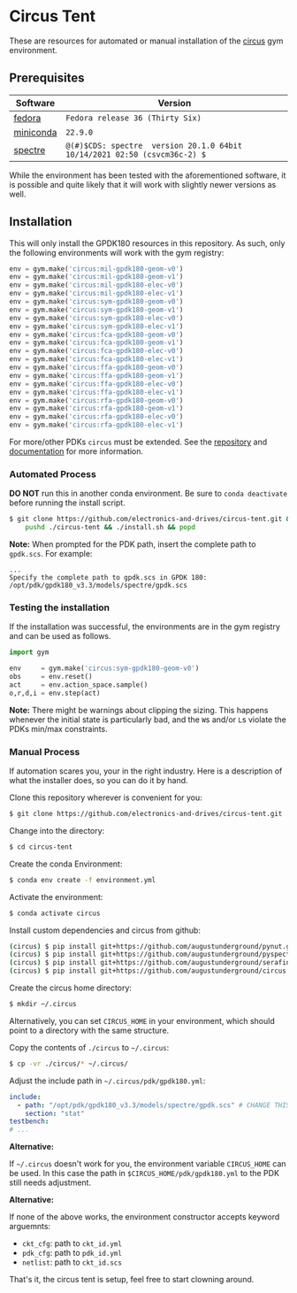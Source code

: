 # Circus Tent

These are resources for automated or manual installation of the
[circus](https://github.com/augustunderground/circus) gym environment.

## Prerequisites

| Software                                                                                                                           | Version                                                                   |
|------------------------------------------------------------------------------------------------------------------------------------|---------------------------------------------------------------------------|
| [fedora](https://getfedora.org/)                                                                                                   | `Fedora release 36 (Thirty Six)`                                          |
| [miniconda](https://docs.conda.io/en/latest/miniconda.html)                                                                            | `22.9.0`                                                                  |
| [spectre](https://www.cadence.com/en_US/home/tools/custom-ic-analog-rf-design/circuit-simulation/spectre-simulation-platform.html) | `@(#)$CDS: spectre  version 20.1.0 64bit 10/14/2021 02:50 (csvcm36c-2) $` |

While the environment has been tested with the aforementioned software, it is
possible and quite likely that it will work with slightly newer versions as
well.

## Installation

This will only install the GPDK180 resources in this repository. As such, only
the following environments will work with the gym registry:

```python
env = gym.make('circus:mil-gpdk180-geom-v0')
env = gym.make('circus:mil-gpdk180-geom-v1')
env = gym.make('circus:mil-gpdk180-elec-v0')
env = gym.make('circus:mil-gpdk180-elec-v1')
env = gym.make('circus:sym-gpdk180-geom-v0')
env = gym.make('circus:sym-gpdk180-geom-v1')
env = gym.make('circus:sym-gpdk180-elec-v0')
env = gym.make('circus:sym-gpdk180-elec-v1')
env = gym.make('circus:fca-gpdk180-geom-v0')
env = gym.make('circus:fca-gpdk180-geom-v1')
env = gym.make('circus:fca-gpdk180-elec-v0')
env = gym.make('circus:fca-gpdk180-elec-v1')
env = gym.make('circus:ffa-gpdk180-geom-v0')
env = gym.make('circus:ffa-gpdk180-geom-v1')
env = gym.make('circus:ffa-gpdk180-elec-v0')
env = gym.make('circus:ffa-gpdk180-elec-v1')
env = gym.make('circus:rfa-gpdk180-geom-v0')
env = gym.make('circus:rfa-gpdk180-geom-v1')
env = gym.make('circus:rfa-gpdk180-elec-v0')
env = gym.make('circus:rfa-gpdk180-elec-v1')
```

For more/other PDKs `circus` must be extended. See the
[repository](https://github.com/augustunderground/circus) and 
[documentation](https://augustunderground.github.io/circus/)
for more information.

### Automated Process

**DO NOT** run this in another conda environment. Be sure to `conda deactivate`
before running the install script.

```sh
$ git clone https://github.com/electronics-and-drives/circus-tent.git && \
    pushd ./circus-tent && ./install.sh && popd
```

**Note:** When prompted for the PDK path, insert the complete path to
`gpdk.scs`. For example:

```
...
Specify the complete path to gpdk.scs in GPDK 180: /opt/pdk/gpdk180_v3.3/models/spectre/gpdk.scs
```

### Testing the installation

If the installation was successful, the environments are in the gym registry
and can be used as follows.

```python
import gym

env     = gym.make('circus:sym-gpdk180-geom-v0')
obs     = env.reset()
act     = env.action_space.sample()
o,r,d,i = env.step(act)
```

**Note:** There might be warnings about clipping the sizing. This happens
whenever the initial state is particularly bad, and the `W`s and/or `L`s
violate the PDKs min/max constraints.

### Manual Process

If automation scares you, your in the right industry. Here is a description of
what the installer does, so you can do it by hand.

Clone this repository wherever is convenient for you:

```sh
$ git clone https://github.com/electronics-and-drives/circus-tent.git
```

Change into the directory:

```sh
$ cd circus-tent
```

Create the conda Environment:

```sh
$ conda env create -f environment.yml
```

Activate the environment:

```sh
$ conda activate circus
```

Install custom dependencies and circus from github:

```sh
(circus) $ pip install git+https://github.com/augustunderground/pynut.git
(circus) $ pip install git+https://github.com/augustunderground/pyspectre.git
(circus) $ pip install git+https://github.com/augustunderground/serafin.git
(circus) $ pip install git+https://github.com/augustunderground/circus.git
```

Create the circus home directory:

```sh
$ mkdir ~/.circus
```

Alternatively, you can set `CIRCUS_HOME` in your environment, which should
point to a directory with the same structure.

Copy the contents of `./circus` to `~/.circus`:

```sh
$ cp -vr ./circus/* ~/.circus/
```

Adjust the include path in `~/.circus/pdk/gpdk180.yml`:

```yaml
include:
  - path: "/opt/pdk/gpdk180_v3.3/models/spectre/gpdk.scs" # CHANGE THIS
    section: "stat"
testbench:
# ...
```

**Alternative:**

If `~/.circus` doesn't work for you, the environment variable `CIRCUS_HOME`
can be used. In this case the path in `$CIRCUS_HOME/pdk/gpdk180.yml` to the PDK
still needs adjustment.

**Alternative:**

If none of the above works, the environment constructor accepts keyword
arguemnts:

- `ckt_cfg`: path to `ckt_id.yml`
- `pdk_cfg`: path to `pdk_id.yml`
- `netlist`: path to `ckt_id.scs`

That's it, the circus tent is setup, feel free to start clowning around.
